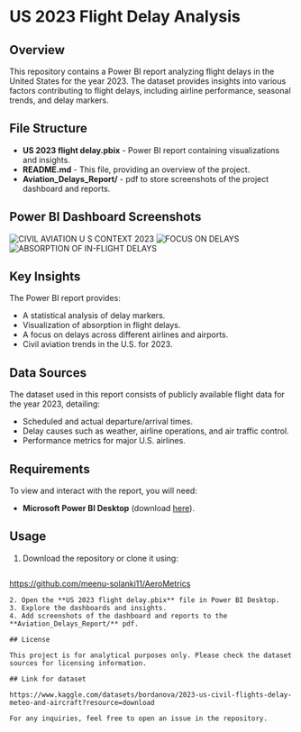 # US 2023 Flight Delay Analysis

## Overview

This repository contains a Power BI report analyzing flight delays in the United States for the year 2023. The dataset provides insights into various factors contributing to flight delays, including airline performance, seasonal trends, and delay markers.

## File Structure

- **US 2023 flight delay.pbix** - Power BI report containing visualizations and insights.
- **README.md** - This file, providing an overview of the project.
- **Aviation_Delays_Report/** - pdf to store screenshots of the project dashboard and reports.

## Power BI Dashboard Screenshots



![CIVIL AVIATION U S  CONTEXT 2023](https://github.com/user-attachments/assets/160d8fd4-1e12-4c93-b490-69e879ec0f84)
![FOCUS ON DELAYS](https://github.com/user-attachments/assets/a21460e9-8531-4bf5-a8a8-93fa937c84cd)
![ABSORPTION OF IN-FLIGHT DELAYS](https://github.com/user-attachments/assets/e5e0d668-89cf-4886-a5e7-2d06e276a5d4)



## Key Insights

The Power BI report provides:

- A statistical analysis of delay markers.
- Visualization of absorption in flight delays.
- A focus on delays across different airlines and airports.
- Civil aviation trends in the U.S. for 2023.

## Data Sources

The dataset used in this report consists of publicly available flight data for the year 2023, detailing:

- Scheduled and actual departure/arrival times.
- Delay causes such as weather, airline operations, and air traffic control.
- Performance metrics for major U.S. airlines.

## Requirements

To view and interact with the report, you will need:

- **Microsoft Power BI Desktop** (download [here](https://powerbi.microsoft.com/en-us/desktop/)).

## Usage

1. Download the repository or clone it using:
   ```sh
https://github.com/meenu-solanki11/AeroMetrics
   ```
2. Open the **US 2023 flight delay.pbix** file in Power BI Desktop.
3. Explore the dashboards and insights.
4. Add screenshots of the dashboard and reports to the **Aviation_Delays_Report/** pdf.

## License

This project is for analytical purposes only. Please check the dataset sources for licensing information.

## Link for dataset

https://www.kaggle.com/datasets/bordanova/2023-us-civil-flights-delay-meteo-and-aircraft?resource=download

For any inquiries, feel free to open an issue in the repository.
